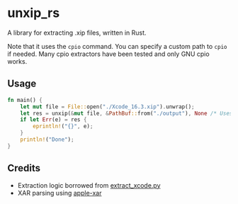# unxip_rs

A library for extracting .xip files, written in Rust.

Note that it uses the `cpio` command. You can specify a custom path to `cpio` if needed. Many cpio extractors have been tested and only GNU cpio works.

## Usage

```rs
fn main() {
    let mut file = File::open("./Xcode_16.3.xip").unwrap();
    let res = unxip(&mut file, &PathBuf::from("./output"), None /* Uses "cpio" from PATH */);
    if let Err(e) = res {
        eprintln!("{}", e);
    }
    println!("Done");
}
```

## Credits

- Extraction logic borrowed from [extract_xcode.py](https://github.com/bitcoin-core/apple-sdk-tools/blob/master/extract_xcode.py)
- XAR parsing using [apple-xar](https://crates.io/crates/apple-xar)
